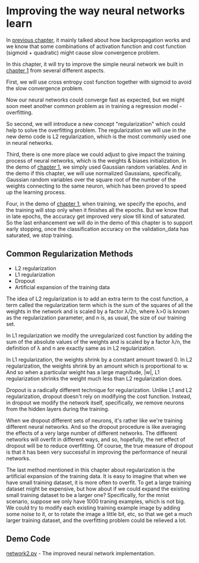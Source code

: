 # Improving the way neural networks learn

In [previous chapter](./ch02.md), it mainly talked about how backpropagation works and we know that some combinations of activation function and cost function (sigmoid + quadratic) might cause slow convergence problem.

In this chapter, it will try to improve the simple neural network we built in [chapter 1](./ch01.md) from several different aspects.

First, we will use cross entropy cost function together with sigmoid to avoid the slow convergence problem.

Now our neural networks could converge fast as expected, but we might soon meet another common problem as in training a regression model - overfitting.

So second, we will introduce a new concept "regularization" which could help to solve the overfitting problem. The regularization we will use in the new demo code is L2 regularization, which is the most commonly used one in neural networks. 

Third, there is one more place we could adjust to give impact the training process of neural networks, which is the weights & biases initialization. In the demo of [chapter 1](./ch01.md), we simply used Gaussian random variables. And in the demo if this chapter, we will use normalized Gaussians, specifically, Gaussian random variables over the square root of the number of the weights connecting to the same neuron, which has been proved to speed up the learning process.

Four, in the demo of [chapter 1](./ch01.md), when training, we specify the epochs, and the training will stop only when it finishes all the epochs. But we know that in late epochs, the accuracy get improved very slow till kind of saturated. So the last enhancement we will do in the demo of this chapter is to support early stopping, once the classification accuracy on the validation_data has saturated, we stop training.

## Common Regularization Methods

- L2 regularization
- L1 regularization
- Dropout
- Artificial expansion of the training data

The idea of L2 regularization is to add an extra term to the cost function, a term called the regularization term which is the sum of the squares of all the weights in the network and is scaled by a factor λ/2n, where λ>0 is known as the regularization parameter, and n is, as usual, the size of our training set.

In L1 regularization we modify the unregularized cost function by adding the sum of the absolute values of the weights and is scaled by a factor λ/n, the definition of λ and n are exactly same as in L2 regularization.

In L1 regularization, the weights shrink by a constant amount toward 0. In L2 regularization, the weights shrink by an amount which is proportional to w. And so when a particular weight has a large magnitude, |w|, L1 regularization shrinks the weight much less than L2 regularization does.

Dropout is a radically different technique for regularization. Unlike L1 and L2 regularization, dropout doesn't rely on modifying the cost function. Instead, in dropout we modify the network itself, specifically, we remove neurons from the hidden layers during the training. 

When we dropout different sets of neurons, it's rather like we're training different neural networks. And so the dropout procedure is like averaging the effects of a very large number of different networks. The different networks will overfit in different ways, and so, hopefully, the net effect of dropout will be to reduce overfitting. Of course, the true measure of dropout is that it has been very successful in improving the performance of neural networks. 

The last method mentioned in this chapter about regularization is the artificial expansion of the training data. It is easy to imagine that when we have small training dataset, it is more often to overfit. To get a large training dataset might be expensive, but how about if we could expand the existing small training dataset to be a larger one? Specifically, for the mnist scenario, suppose we only have 1000 traning examples, which is not big. We could try to modify each existing training example image by adding some noise to it, or to rotate the image a little bit, etc, so that we get a much larger training dataset, and the overfitting problem could be relieved a lot.

## Demo Code

[network2.py](network2.py) - The improved neural network implementation.